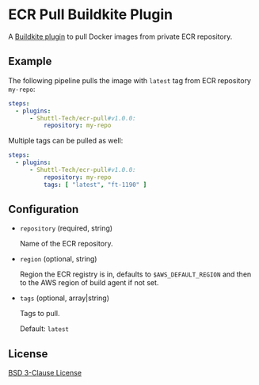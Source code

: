 # ECR Pull Buildkite Plugin

A [Buildkite plugin](https://buildkite.com/docs/agent/v3/plugins) to pull Docker images from private ECR repository.

## Example

The following pipeline pulls the image with `latest` tag from ECR repository `my-repo`:

```yml
steps:
  - plugins:
      - Shuttl-Tech/ecr-pull#v1.0.0:
          repository: my-repo
```

Multiple tags can be pulled as well:

```yml
steps:
  - plugins:
      - Shuttl-Tech/ecr-pull#v1.0.0:
          repository: my-repo
          tags: [ "latest", "ft-1190" ]
```

## Configuration

- `repository` (required, string)

  Name of the ECR repository.

- `region` (optional, string)

  Region the ECR registry is in, defaults to `$AWS_DEFAULT_REGION` and then to the AWS region of build agent if not set.

- `tags` (optional, array|string)

  Tags to pull.

  Default: `latest`

## License

[BSD 3-Clause License](LICENSE)
